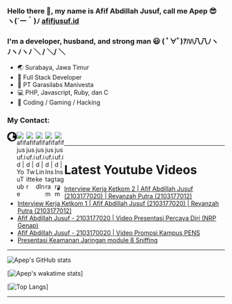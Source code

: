 ### Hello there 👋, my name is Afif Abdillah Jusuf, call me Apep 😎 ヽ(´ー｀)ﾉ [afifjusuf.id][website] 

### I'm a developer, husband, and strong man 😃 ( ﾟ∀ﾟ)ｱﾊﾊ八八ﾉヽﾉヽﾉヽﾉ ＼ / ＼/ ＼

- 🌏  Surabaya, Jawa Timur
- 🏫  Full Stack Developer
- 🏢  PT Garasilabs Manivesta
- 💻  PHP, Javascript, Ruby, dan C
- 🎨  Coding / Gaming / Hacking

### My Contact:

[<img align="left" alt="afifjusuf.id" width="22px" src="https://raw.githubusercontent.com/iconic/open-iconic/master/svg/globe.svg" />][website]
[<img align="left" alt="afifjusuf.id | YouTube" width="22px" src="https://cdn.jsdelivr.net/npm/simple-icons@v3/icons/youtube.svg" />][youtube]
[<img align="left" alt="afifjusuf.id | Twitter" width="22px" src="https://cdn.jsdelivr.net/npm/simple-icons@v3/icons/twitter.svg" />][twitter]
[<img align="left" alt="afifjusuf.id | LinkedIn" width="22px" src="https://cdn.jsdelivr.net/npm/simple-icons@v3/icons/linkedin.svg" />][linkedin]
[<img align="left" alt="afifjusuf.id | Instagram" width="22px" src="https://cdn.jsdelivr.net/npm/simple-icons@v3/icons/instagram.svg" />][instagram]
[<img align="left" alt="afifjusuf.id | Instagram" width="22px" src="https://cdn.jsdelivr.net/npm/simple-icons@v3/icons/facebook.svg" />][facebook]

<br />

---

# Latest Youtube Videos
<!-- YOUTUBE:START -->
- [Interview Kerja Ketkom 2 | Afif Abdillah Jusuf (2103177020) | Revanzah Putra (2103177012)](https://www.youtube.com/watch?v=0UTG6FYHPDM)
- [Interview Kerja Ketkom 1 | Afif Abdillah Jusuf (2103177020) | Revanzah Putra (2103177012)](https://www.youtube.com/watch?v=IqvhSDPRk8I)
- [Afif Abdillah Jusuf - 2103177020 | Video Presentasi Percaya Diri (NRP Genap)](https://www.youtube.com/watch?v=8XHhRPu9hB0)
- [Afif Abdillah Jusuf - 2103170020 | Video Promosi Kampus PENS](https://www.youtube.com/watch?v=D3H-4G_LtM8)
- [Presentasi Keamanan Jaringan module 8 Sniffing](https://www.youtube.com/watch?v=ss3SQWdalWs)
<!-- YOUTUBE:END -->

---

<img align="left" alt="Apep's GitHub stats" src="https://github-readme-stats.vercel.app/api?username=bungambohlah&show_icons=true&hide_border=true">

<br />

[![Apep's wakatime stats](https://github-readme-stats.vercel.app/api/wakatime?username=bungambohlah&layout=compact)]

[![Top Langs](https://github-readme-stats.vercel.app/api/top-langs/?username=bungambohlah&layout=compact)]

---

[website]: https://afifjusuf.id
[twitter]: https://twitter.com/bungambohlah
[youtube]: https://www.youtube.com/channel/UCgXeikUYtBItdbE1_Lw9y1w
[instagram]: https://instagram.com/afif.abdillah.j
[linkedin]: https://www.linkedin.com/in/afif-abdillah-9404a0142
[facebook]: https://fb.me/rudrafentje.samasamagila
